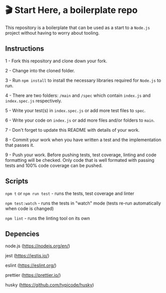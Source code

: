  # 🎬 Start Here, a boilerplate repo

This repository is a boilerplate that can be used as a start to a `Node.js` project without having to worry about tooling.

## Instructions

1 - Fork this repository and clone down your fork.

2 - Change into the cloned folder.

3 - Run `npm install` to install the necessary libraries required for `Node.js` to run.

4 - There are two folders: `/main` and `/spec` which contain `index.js` and `index.spec.js` respectively.  

5 - Write your test(s) in `index.spec.js` or add more test files to `spec`.

6 - Write your code on `index.js` or add more files and/or folders to `main`.

7 - Don't forget to update this README with details of your work.

8 - Commit your work when you have written a test and the implementation that passes it.

9 - Push your work. Before pushing tests, test coverage, linting and code formatting will be checked. Only code that is well formated with passing tests and 100% code coverage can be pushed.

## Scripts

`npm t` or `npm run test` - runs the tests, test coverage and linter

`npm test:watch` - runs the tests in "watch" mode (tests re-run automatically when code is changed)

`npm lint` - runs the linting tool on its own


## Depencies

node.js (https://nodejs.org/en/)

jest (https://jestjs.io/)

eslint (https://eslint.org/)

prettier (https://prettier.io/)

husky (https://github.com/typicode/husky)
